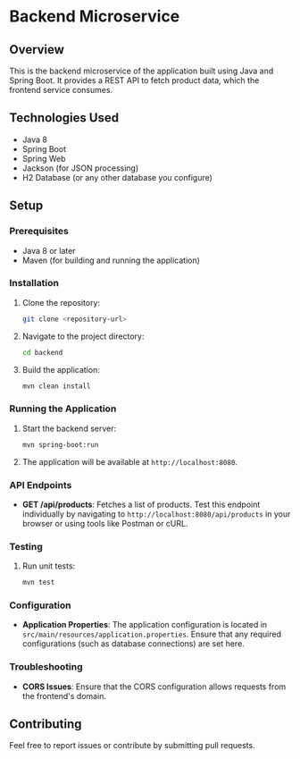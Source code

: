 # Backend Microservice

## Overview

This is the backend microservice of the application built using Java and Spring Boot. It provides a REST API to fetch product data, which the frontend service consumes.

## Technologies Used

- Java 8
- Spring Boot
- Spring Web
- Jackson (for JSON processing)
- H2 Database (or any other database you configure)

## Setup

### Prerequisites

- Java 8 or later
- Maven (for building and running the application)

### Installation

1. Clone the repository:

    ```bash
    git clone <repository-url>
    ```

2. Navigate to the project directory:

    ```bash
    cd backend
    ```

3. Build the application:

    ```bash
    mvn clean install
    ```

### Running the Application

1. Start the backend server:

    ```bash
    mvn spring-boot:run
    ```

2. The application will be available at `http://localhost:8080`.

### API Endpoints

- **GET /api/products**: Fetches a list of products. Test this endpoint individually by navigating to `http://localhost:8080/api/products` in your browser or using tools like Postman or cURL.

### Testing

1. Run unit tests:

    ```bash
    mvn test
    ```

### Configuration

- **Application Properties**: The application configuration is located in `src/main/resources/application.properties`. Ensure that any required configurations (such as database connections) are set here.

### Troubleshooting

- **CORS Issues**: Ensure that the CORS configuration allows requests from the frontend's domain.

## Contributing

Feel free to report issues or contribute by submitting pull requests.


